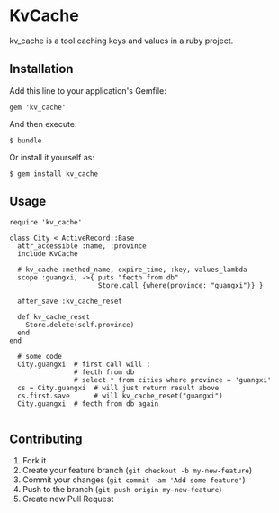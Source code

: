 # KvCache

kv_cache is a tool caching keys and values in a ruby project.


## Installation

Add this line to your application's Gemfile:

    gem 'kv_cache'

And then execute:

    $ bundle

Or install it yourself as:

    $ gem install kv_cache

## Usage

```
require 'kv_cache'

class City < ActiveRecord::Base
  attr_accessible :name, :province
  include KvCache
  
  # kv_cache :method_name, expire_time, :key, values_lambda
  scope :guangxi, ->{ puts "fecth from db" 
                      Store.call {where(province: "guangxi")} }
  
  after_save :kv_cache_reset

  def kv_cache_reset
    Store.delete(self.province)
  end
end

  # some code 
  City.guangxi  # first call will :
  			    # fecth from db
  			    # select * from cities where province = 'guangxi'
  cs = City.guangxi  # will just return result above
  cs.first.save      # will kv_cache_reset("guangxi") 
  City.guangxi  # fecth from db again
  
```

## Contributing

1. Fork it
2. Create your feature branch (`git checkout -b my-new-feature`)
3. Commit your changes (`git commit -am 'Add some feature'`)
4. Push to the branch (`git push origin my-new-feature`)
5. Create new Pull Request
